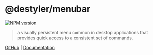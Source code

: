 # @destyler/menubar

[![NPM version](https://img.shields.io/npm/v/@destyler/menubar?color=a1b858&menubar=)](https://www.npmjs.com/package/@destyler/menubar)

> a visually persistent menu common in desktop applications that provides quick access to a consistent set of commands.

[GitHub](https://github.com/destyler/destyler) | [Documentation](https://destyler-dev.zeabur.app/)
